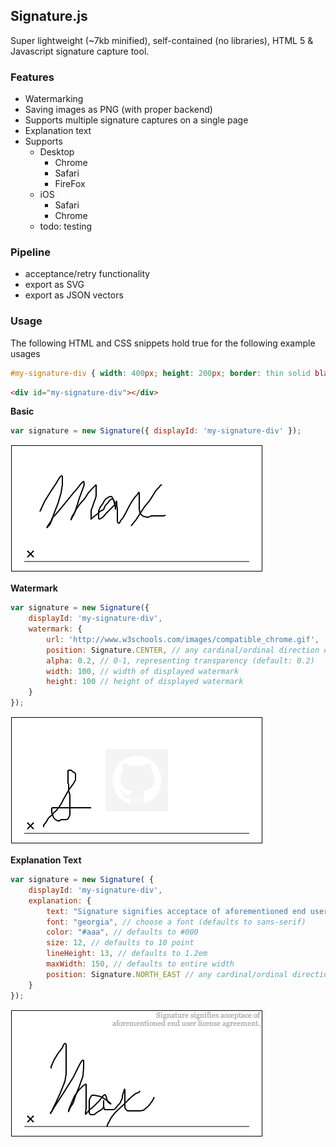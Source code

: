 ## Signature.js

Super lightweight (~7kb minified), self-contained (no libraries), HTML 5 & Javascript signature capture tool.

### Features

- Watermarking
- Saving images as PNG (with proper backend)
- Supports multiple signature captures on a single page
- Explanation text
- Supports
  - Desktop
    - Chrome
    - Safari
    - FireFox
  - iOS
    - Safari
    - Chrome
  - todo: testing

### Pipeline

- acceptance/retry functionality
- export as SVG
- export as JSON vectors

### Usage

The following HTML and CSS snippets hold true for the following example usages

```css
#my-signature-div { width: 400px; height: 200px; border: thin solid black; }
```
```html
<div id="my-signature-div"></div>
```

**Basic**

```javascript
var signature = new Signature({ displayId: 'my-signature-div' });
```

![Basic image](img/basic.png)

**Watermark**

```javascript
var signature = new Signature({
	displayId: 'my-signature-div',
	watermark: {
		url: 'http://www.w3schools.com/images/compatible_chrome.gif',
		position: Signature.CENTER, // any cardinal/ordinal direction or CENTER (defaults to NORTH)
		alpha: 0.2, // 0-1, representing transparency (default: 0.2)
		width: 100, // width of displayed watermark
		height: 100 // height of displayed watermark
	}
});
```
![Watermarked image](img/watermark.png)

**Explanation Text**

```javascript
var signature = new Signature( {
	displayId: 'my-signature-div',
	explanation: {
		text: "Signature signifies acceptace of aforementioned end user license agreement.", // set text for explanation
		font: "georgia", // choose a font (defaults to sans-serif)
		color: "#aaa", // defaults to #000
		size: 12, // defaults to 10 point
		lineHeight: 13, // defaults to 1.2em
		maxWidth: 150, // defaults to entire width
		position: Signature.NORTH_EAST // any cardinal/ordinal direction or CENTER (defaults to NORTH)
	}
});
```
![Explanation image](img/explanation.png)
